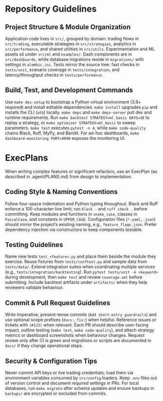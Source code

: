 # Repository Guidelines

## Project Structure & Module Organization
Application code lives in `src/`, grouped by domain: trading flows in `src/trading`, executable strategies in `src/strategies`, analytics in `src/performance`, and shared utilities in `src/utils`. Experimentation and ML assets sit under `src/ml` and `examples/`. Dash components are in `src/dashboards`, while database migrations reside in `migrations/` with settings in `alembic.ini`. Tests mirror the source tree: fast checks in `tests/unit`, scenario coverage in `tests/integration`, and latency/throughput checks in `tests/performance`.

## Build, Test, and Development Commands
Use `make dev-setup` to bootstrap a Python virtual environment (3.9+ required) and install editable dependencies. `make install` upgrades `pip` and installs the CLI (`atb`) locally. `make deps` and `make deps-server` pull dev and runtime requirements. Run `make backtest STRATEGY=ml_basic DAYS=30` to replay a strategy, or `make optimizer STRATEGY=ml_basic` to sweep parameters. `make test` executes `pytest -n 4`, while `make code-quality` chains Black, Ruff, MyPy, and Bandit. For ad-hoc dashboards, `make dashboard-monitoring PORT=8090` exposes the monitoring UI.

# ExecPlans

When writing complex features or significant refactors, use an ExecPlan (as described in .agent/PLANS.md) from design to implementation.

## Coding Style & Naming Conventions
Follow four-space indentation and Python typing throughout. Black and Ruff enforce a 100-character line limit; run `black .` and `ruff check .` before committing. Keep modules and functions in `snake_case`, classes in `PascalCase`, and constants in `UPPER_CASE`. Configuration files (`*.yaml`, `.json`) should mirror the project’s existing naming, e.g., `feature_flags.json`. Prefer dependency injection via constructors to keep components testable.

## Testing Guidelines
Name new tests `test_<feature>.py` and place them beside the module they exercise. Reuse fixtures from `tests/conftest.py` and sample data from `tests/data/`. Extend integration suites when coordinating multiple services (e.g., `tests/integration/backtesting`). Run `pytest tests/unit -k <keyword>` during development, then `make test` and review `coverage.xml` before submitting. Include backtest artifacts under `artifacts/` when they help reviewers validate behaviour.

## Commit & Pull Request Guidelines
Write imperative, present-tense commits (`Add short-entry guardrails`) and use optional scope prefixes (`docs:`, `fix:`) when helpful. Reference issues or tickets with `(#123)` when relevant. Each PR should describe user-facing impact, outline testing (`make test`, `make code-quality`), and attach strategy metrics or dashboard screenshots when behaviour changes. Request review only after CI is green and migrations or scripts are documented in `docs/` if they change operational steps.

## Security & Configuration Tips
Never commit API keys or live trading credentials; load them via environment variables consumed by `src/config` loaders. Keep `.env` files out of version control and document required settings in PRs. For local databases, run `make migrate` after schema updates and ensure backups in `backups/` are encrypted or excluded from commits.

